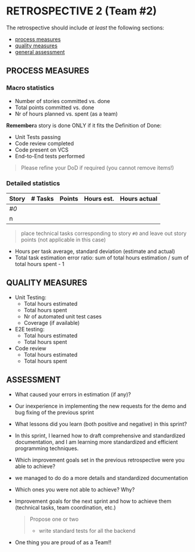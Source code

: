 # RETROSPECTIVE 2 (Team #2)

The retrospective should include _at least_ the following
sections:

- [process measures](#process-measures)
- [quality measures](#quality-measures)
- [general assessment](#assessment)

## PROCESS MEASURES

### Macro statistics

- Number of stories committed vs. done
- Total points committed vs. done
- Nr of hours planned vs. spent (as a team)

**Remember**a story is done ONLY if it fits the Definition of Done:

- Unit Tests passing
- Code review completed
- Code present on VCS
- End-to-End tests performed

> Please refine your DoD if required (you cannot remove items!)

### Detailed statistics

| Story | # Tasks | Points | Hours est. | Hours actual |
| ----- | ------- | ------ | ---------- | ------------ |
| _#0_  |         |        |            |              |
| n     |         |        |            |              |

> place technical tasks corresponding to story `#0` and leave out story points (not applicable in this case)

- Hours per task average, standard deviation (estimate and actual)
- Total task estimation error ratio: sum of total hours estimation / sum of total hours spent - 1

## QUALITY MEASURES

- Unit Testing:
  - Total hours estimated
  - Total hours spent
  - Nr of automated unit test cases
  - Coverage (if available)
- E2E testing:
  - Total hours estimated
  - Total hours spent
- Code review
  - Total hours estimated
  - Total hours spent

## ASSESSMENT

- What caused your errors in estimation (if any)?
- Our inexperience in implementing the new requests for the demo and bug fixing of the previous sprint

- What lessons did you learn (both positive and negative) in this sprint?
- In this sprint, I learned how to draft comprehensive and standardized documentation, and I am learning more standardized and efficient programming techniques.
- Which improvement goals set in the previous retrospective were you able to achieve?
- we managed to do do a more details and standardized documentation
- Which ones you were not able to achieve? Why?

- Improvement goals for the next sprint and how to achieve them (technical tasks, team coordination, etc.)

  > Propose one or two
  > - write standard tests for all the backend

- One thing you are proud of as a Team!!
